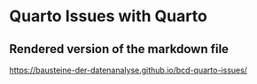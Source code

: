 # Quarto Issues with Quarto

## Rendered version of the markdown file

https://bausteine-der-datenanalyse.github.io/bcd-quarto-issues/
